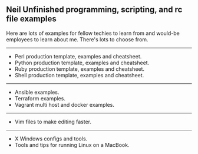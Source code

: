 Neil Unfinished programming, scripting, and rc file examples
---

Here are lots of examples for fellow techies to learn from and would-be employees to learn about me. There's lots to 
choose from.

---
- Perl production template, examples and cheatsheet.
- Python production template, examples and cheatsheet.
- Ruby production template, examples and cheatsheet.
- Shell production template, examples and cheatsheet.

---
- Ansible examples.
- Terraform examples.
- Vagrant multi host and docker examples.

---
- Vim files to make editing faster.

---
- X Windows configs and tools.
- Tools and tips for running Linux on a MacBook.

